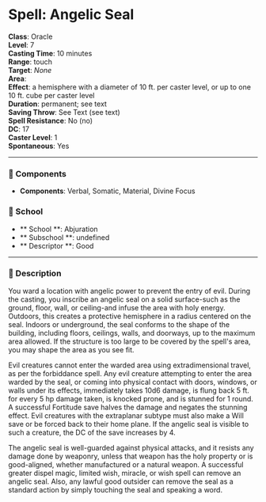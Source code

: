 
# Spell: Angelic Seal
**Class**: Oracle  
**Level**: 7  
**Casting Time**: 10 minutes  
**Range**: touch  
**Target**: _None_  
**Area**:   
**Effect**: a hemisphere with a diameter of 10 ft. per caster level, or up to one 10 ft. cube per caster level  
**Duration**: permanent; see text  
**Saving Throw**: See Text (see text)  
**Spell Resistance**: No (no)  
**DC**: 17  
**Caster Level**: 1  
**Spontaneous**: Yes

---

### 🔮 Components
- **Components**: Verbal, Somatic, Material, Divine Focus

### 🏫 School
- ** School **: Abjuration
- ** Subschool **: undefined
- ** Descriptor **: Good
---

### 📜 Description
You ward a location with angelic power to prevent the entry of evil. During the casting, you inscribe an angelic seal on a solid surface-such as the ground, floor, wall, or ceiling-and infuse the area with holy energy. Outdoors, this creates a protective hemisphere in a radius centered on the seal. Indoors or underground, the seal conforms to the shape of the building, including floors, ceilings, walls, and doorways, up to the maximum area allowed. If the structure is too large to be covered by the spell's area, you may shape the area as you see fit.

Evil creatures cannot enter the warded area using extradimensional travel, as per the forbiddance spell. Any evil creature attempting to enter the area warded by the seal, or coming into physical contact with doors, windows, or walls under its effects, immediately takes 10d6 damage, is flung back 5 ft. for every 5 hp damage taken, is knocked prone, and is stunned for 1 round. A successful Fortitude save halves the damage and negates the stunning effect. Evil creatures with the extraplanar subtype must also make a Will save or be forced back to their home plane. If the angelic seal is visible to such a creature, the DC of the save increases by 4.

The angelic seal is well-guarded against physical attacks, and it resists any damage done by weaponry, unless that weapon has the holy property or is good-aligned, whether manufactured or a natural weapon. A successful greater dispel magic, limited wish, miracle, or wish spell can remove an angelic seal. Also, any lawful good outsider can remove the seal as a standard action by simply touching the seal and speaking a word.
